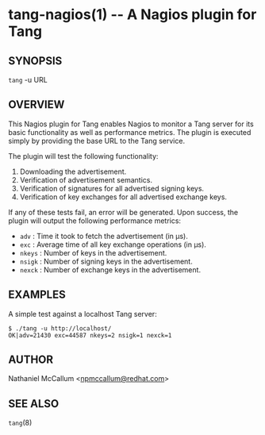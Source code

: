 tang-nagios(1) -- A Nagios plugin for Tang
==========================================

## SYNOPSIS

`tang` -u URL

## OVERVIEW

This Nagios plugin for Tang enables Nagios to monitor a Tang server for its
basic functionality as well as performance metrics. The plugin is executed
simply by providing the base URL to the Tang service.

The plugin will test the following functionality:

1. Downloading the advertisement.
2. Verification of advertisement semantics.
3. Verification of signatures for all advertised signing keys.
4. Verification of key exchanges for all advertised exchange keys.

If any of these tests fail, an error will be generated. Upon success, the
plugin will output the following performance metrics:

* `adv`   : Time it took to fetch the advertisement (in μs).
* `exc`   : Average time of all key exchange operations (in μs).
* `nkeys` : Number of keys in the advertisement.
* `nsigk` : Number of signing keys in the advertisement.
* `nexck` : Number of exchange keys in the advertisement.

## EXAMPLES

A simple test against a localhost Tang server:

    $ ./tang -u http://localhost/
    OK|adv=21430 exc=44587 nkeys=2 nsigk=1 nexck=1

## AUTHOR

Nathaniel McCallum &lt;npmccallum@redhat.com&gt;

## SEE ALSO

`tang`(8)

